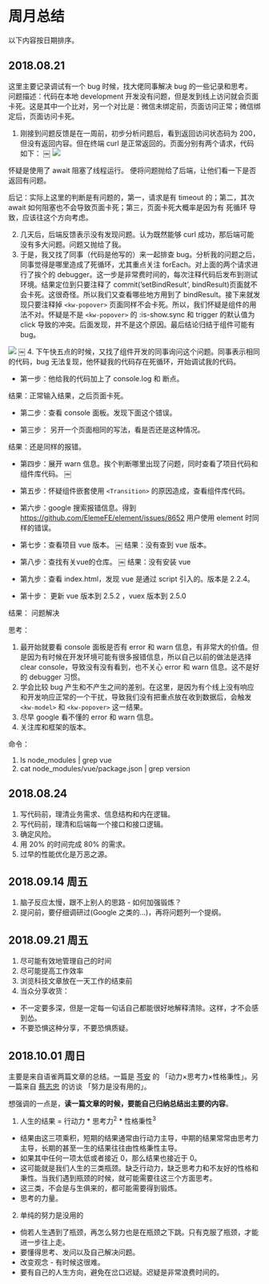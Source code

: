 # 周月总结

以下内容按日期排序。

## 2018.08.21

这里主要记录调试有一个 bug 时候，找大佬同事解决 bug 的一些记录和思考。
问题描述：代码在本地 development 开发没有问题，但是发到线上访问就会页面卡死。这是其中一个比对，另一个对比是：微信未绑定前，页面访问正常；微信绑定后，页面访问卡死。

1. 刚接到问题反馈是在一周前，初步分析问题后，看到返回访问状态码为 200，但没有返回内容。但在终端 curl 是正常返回的。页面分别有两个请求，代码如下：
￼
![](http://p3puylt4n.bkt.clouddn.com/2018.08.21-debug.png)

怀疑是使用了 await 阻塞了线程运行。
便将问题抛给了后端，让他们看一下是否返回有问题。

后记：实际上这里的判断是有问题的，第一，请求是有 timeout 的；第二，其次 await 如何阻塞也不会导致页面卡死；第三，页面卡死大概率是因为有 死循环 导致，应该往这个方向考虑。

2. 几天后，后端反馈表示没有发现问题。认为既然能够 curl 成功，那后端可能没有多大问题。问题又抛给了我。
3. 于是，我又找了同事（代码是他写的）来一起排查 bug。分析我的问题之后，同事觉得是哪里造成了死循环，尤其重点关注 forEach。对上面的两个请求进行了挨个的 debugger。这一步是非常费时间的，每次注释代码后发布到测试环境。结果定位到只要注释了 commit(’setBindResult’, bindResult)页面就不会卡死。这很奇怪。所以我们又查看哪些地方用到了  bindResult。接下来就发现只要注释掉 `<kw-popover>` 页面同样不会卡死。所以，我们怀疑是组件的用法不对。怀疑是不是 `<kw-popover>` 的 :is-show.sync 和 trigger 的默认值为 click 导致的冲突。后面发现，并不是这个原因。最后结论归结于组件可能有bug。

![](http://p3puylt4n.bkt.clouddn.com/2018.08.21-debug02.png)
￼
4. 下午快五点的时候，又找了组件开发的同事询问这个问题。同事表示相同的代码，bug 无法复现，他怀疑我的代码存在死循环，开始调试我的代码。

+ 第一步：他给我的代码加上了  console.log 和 断点。

结果：正常输入结果，之后页面卡死。

+ 第二步：查看 console 面板。发现下面这个错误。

+ 第三步： 另开一个页面相同的写法，看是否还是这种情况。

结果：还是同样的报错。

+ 第四步：展开 warn 信息。挨个判断哪里出现了问题，同时查看了项目代码和组件库代码。
￼
+ 第五步：怀疑组件嵌套使用 `<Transition>` 的原因造成，查看组件库代码。

+ 第六步：google 搜索报错信息。得到 https://github.com/ElemeFE/element/issues/8652 用户使用 element 时同样的错误。

+ 第七步：查看项目 vue 版本。
￼
结果：没有查到 vue 版本。

+ 第八步：查找有关vue的仓库。
￼
结果：没有安装 vue

+ 第九步：查看 index.html，发现 vue 是通过 script 引入的。版本是 2.2.4。

+ 第十步： 更新 vue 版本到 2.5.2 ，vuex 版本到 2.5.0

结果： 问题解决


思考：

1. 最开始就要看 console 面板是否有 error 和 warn 信息，有非常大的价值。但是因为有时候在开发环境可能有很多报错信息，所以自己以前的做法是选择 clear console，导致没有没有看到，也不关心  error 和 warn 信息。这不是好的 debugger 习惯。
2. 学会比较 bug 产生和不产生之间的差别。在这里，是因为有个线上没有响应和开发响应正常的一个干扰，导致我们没有把重点放在收到数据后，会触发 `<kw-model>` 和 `<kw-popover>` 这一结果。
3. 尽早 google 看不懂的 error 和 warn 信息。
4. 关注库和框架的版本。

命令：

1.  ls node_modules | grep vue
2.  cat node_modules/vue/package.json | grep version

## 2018.08.24

1. 写代码前，理清业务需求、信息结构和内在逻辑。
2. 写代码前，理清和后端每一个接口和接口逻辑。
3. 确定风险。
4. 用 20% 的时间完成 80% 的需求。
5. 过早的性能优化是万恶之源。

## 2018.09.14 周五

1. 脑子反应太慢，跟不上别人的思路 - 如何加强锻炼？
2. 提问前，要仔细调研过(Google 之类的...)，再将问题列一个提纲。

## 2018.09.21 周五

1. 尽可能有效地管理自己的时间
2. 尽可能提高工作效率
3. 浏览科技文章放在一天工作的结束前
4. 当众分享收货：
  + 不一定要多深，但是一定每一句话自己都能很好地解释清除。这样，才不会感到怂。
  + 不要恐惧这种分享，不要恐惧质疑。

## 2018.10.01 周日

主要是来自语雀两篇文章的总结。一篇是 [芩安]() 的 「动力×思考力×性格秉性」。另一篇来自 [蔡志忠]() 的访谈 「努力是没有用的」。

想强调的一点是，**读一篇文章的时候，要能自己归纳总结出主要的内容**。

1. 人生的结果 = 行动力 * 思考力<sup>2</sup> * 性格秉性<sup>3</sup>

+ 结果由这三项乘积，短期的结果通常由行动力主导，中期的结果常常由思考力主导，长期的甚至一生的结果往往由性格秉性主导。
+ 如果其中任何一项太低或者接近 0，那么结果也接近于 0。
+ 这可能就是我们人生的三类瓶颈。缺乏行动力，缺乏思考力和不友好的性格和秉性。当我们遇到瓶颈的时候，就可能需要往这三个方面思考。
+ 这三类，不会是与生俱来的，都可能需要得到锻炼。
+ 思考的力量。

2. 单纯的努力是没用的
+ 倘若人生遇到了瓶颈，再怎么努力也是在瓶颈之下跳。只有克服了瓶颈，才能进一步往上走。
+ 要懂得思考、发问以及自己解决问题。
+ 改变观念 - 有时候这很难。
+ 要有自己的人生方向，避免在岔口迟疑。迟疑是非常浪费时间的。